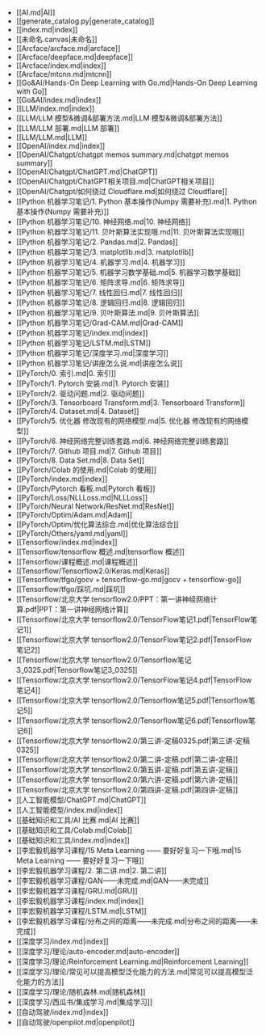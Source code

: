 - [[AI.md|AI]]
- [[generate_catalog.py|generate_catalog]]
- [[index.md|index]]
- [[未命名.canvas|未命名]]
- [[Arcface/arcface.md|arcface]]
- [[Arcface/deepface.md|deepface]]
- [[Arcface/index.md|index]]
- [[Arcface/mtcnn.md|mtcnn]]
- [[Go&AI/Hands-On Deep Learning with Go.md|Hands-On Deep Learning with Go]]
- [[Go&AI/index.md|index]]
- [[LLM/index.md|index]]
- [[LLM/LLM 模型&微调&部署方法.md|LLM 模型&微调&部署方法]]
- [[LLM/LLM 部署.md|LLM 部署]]
- [[LLM/LLM.md|LLM]]
- [[OpenAI/index.md|index]]
- [[OpenAI/Chatgpt/chatgpt memos summary.md|chatgpt memos summary]]
- [[OpenAI/Chatgpt/ChatGPT.md|ChatGPT]]
- [[OpenAI/Chatgpt/ChatGPT相关项目.md|ChatGPT相关项目]]
- [[OpenAI/Chatgpt/如何绕过 Cloudflare.md|如何绕过 Cloudflare]]
- [[Python 机器学习笔记/1. Python 基本操作(Numpy 需要补充).md|1. Python 基本操作(Numpy 需要补充)]]
- [[Python 机器学习笔记/10. 神经网络.md|10. 神经网络]]
- [[Python 机器学习笔记/11. 贝叶斯算法实现哦.md|11. 贝叶斯算法实现哦]]
- [[Python 机器学习笔记/2. Pandas.md|2. Pandas]]
- [[Python 机器学习笔记/3. matplotlib.md|3. matplotlib]]
- [[Python 机器学习笔记/4. 机器学习.md|4. 机器学习]]
- [[Python 机器学习笔记/5. 机器学习数学基础.md|5. 机器学习数学基础]]
- [[Python 机器学习笔记/6. 矩阵求导.md|6. 矩阵求导]]
- [[Python 机器学习笔记/7. 线性回归.md|7. 线性回归]]
- [[Python 机器学习笔记/8. 逻辑回归.md|8. 逻辑回归]]
- [[Python 机器学习笔记/9. 贝叶斯算法.md|9. 贝叶斯算法]]
- [[Python 机器学习笔记/Grad-CAM.md|Grad-CAM]]
- [[Python 机器学习笔记/index.md|index]]
- [[Python 机器学习笔记/LSTM.md|LSTM]]
- [[Python 机器学习笔记/深度学习.md|深度学习]]
- [[Python 机器学习笔记/讲座怎么说.md|讲座怎么说]]
- [[PyTorch/0. 索引.md|0. 索引]]
- [[PyTorch/1. Pytorch 安装.md|1. Pytorch 安装]]
- [[PyTorch/2. 驱动问题.md|2. 驱动问题]]
- [[PyTorch/3.  Tensorboard Transform.md|3.  Tensorboard Transform]]
- [[PyTorch/4. Dataset.md|4. Dataset]]
- [[PyTorch/5. 优化器 修改现有的网络模型.md|5. 优化器 修改现有的网络模型]]
- [[PyTorch/6. 神经网络完整训练套路.md|6. 神经网络完整训练套路]]
- [[PyTorch/7. Github 项目.md|7. Github 项目]]
- [[PyTorch/8. Data Set.md|8. Data Set]]
- [[PyTorch/Colab 的使用.md|Colab 的使用]]
- [[PyTorch/index.md|index]]
- [[PyTorch/Pytorch 看板.md|Pytorch 看板]]
- [[PyTorch/Loss/NLLLoss.md|NLLLoss]]
- [[PyTorch/Neural Network/ResNet.md|ResNet]]
- [[PyTorch/Optim/Adam.md|Adam]]
- [[PyTorch/Optim/优化算法综合.md|优化算法综合]]
- [[PyTorch/Others/yaml.md|yaml]]
- [[Tensorflow/index.md|index]]
- [[Tensorflow/tensorflow 概述.md|tensorflow 概述]]
- [[Tensorflow/课程概述.md|课程概述]]
- [[Tensorflow/Tensorflow2.0/Keras.md|Keras]]
- [[Tensorflow/tfgo/gocv + tensorflow-go.md|gocv + tensorflow-go]]
- [[Tensorflow/tfgo/踩坑.md|踩坑]]
- [[Tensorflow/北京大学 tensorflow2.0/PPT：第一讲神经网络计算.pdf|PPT：第一讲神经网络计算]]
- [[Tensorflow/北京大学 tensorflow2.0/TensorFlow笔记1.pdf|TensorFlow笔记1]]
- [[Tensorflow/北京大学 tensorflow2.0/TensorFlow笔记2.pdf|TensorFlow笔记2]]
- [[Tensorflow/北京大学 tensorflow2.0/Tensorflow笔记3_0325.pdf|Tensorflow笔记3_0325]]
- [[Tensorflow/北京大学 tensorflow2.0/TensorFlow笔记4.pdf|TensorFlow笔记4]]
- [[Tensorflow/北京大学 tensorflow2.0/Tensorflow笔记5.pdf|Tensorflow笔记5]]
- [[Tensorflow/北京大学 tensorflow2.0/Tensorflow笔记6.pdf|Tensorflow笔记6]]
- [[Tensorflow/北京大学 tensorflow2.0/第三讲-定稿0325.pdf|第三讲-定稿0325]]
- [[Tensorflow/北京大学 tensorflow2.0/第二讲-定稿.pdf|第二讲-定稿]]
- [[Tensorflow/北京大学 tensorflow2.0/第五讲-定稿.pdf|第五讲-定稿]]
- [[Tensorflow/北京大学 tensorflow2.0/第六讲-定稿.pdf|第六讲-定稿]]
- [[Tensorflow/北京大学 tensorflow2.0/第四讲-定稿.pdf|第四讲-定稿]]
- [[人工智能模型/ChatGPT.md|ChatGPT]]
- [[人工智能模型/index.md|index]]
- [[基础知识和工具/AI 比赛.md|AI 比赛]]
- [[基础知识和工具/Colab.md|Colab]]
- [[基础知识和工具/index.md|index]]
- [[李宏毅机器学习课程/15 Meta Learning —— 要好好复习一下哦.md|15 Meta Learning —— 要好好复习一下哦]]
- [[李宏毅机器学习课程/2. 第二讲.md|2. 第二讲]]
- [[李宏毅机器学习课程/GAN——未完成.md|GAN——未完成]]
- [[李宏毅机器学习课程/GRU.md|GRU]]
- [[李宏毅机器学习课程/index.md|index]]
- [[李宏毅机器学习课程/LSTM.md|LSTM]]
- [[李宏毅机器学习课程/分布之间的距离——未完成.md|分布之间的距离——未完成]]
- [[深度学习/index.md|index]]
- [[深度学习/理论/auto-encoder.md|auto-encoder]]
- [[深度学习/理论/Reinforcement Learning.md|Reinforcement Learning]]
- [[深度学习/理论/常见可以提高模型泛化能力的方法.md|常见可以提高模型泛化能力的方法]]
- [[深度学习/理论/随机森林.md|随机森林]]
- [[深度学习/西瓜书/集成学习.md|集成学习]]
- [[自动驾驶/index.md|index]]
- [[自动驾驶/openpilot.md|openpilot]]
